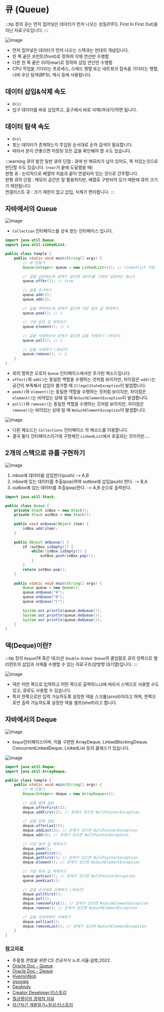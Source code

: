 # 큐 (Queue)

:::tip 정의
큐는 먼저 집어넣은 데이터가 먼저 나오는 성질(FIFO, First In First Out)을 지닌 자료구조입니다.
:::

![image](https://user-images.githubusercontent.com/50647845/172971180-371028a7-1cd7-43d4-9c51-4dec80aca9c5.png)

- 먼저 집어넣은 데이터가 먼저 나오는 스택과는 반대의 개념입니다.
- 한 쪽 끝은 프런트(front)로 정하여 삭제 연산만 수행함
- 다른 한 쪽 끝은 리어(rear)로 정하여 삽입 연산만 수행함
- CPU 작업을 기다리는 프로세스, 스레드 행렬 또는 네트워크 접속을 기다리는 행렬, 너비 우선 탐색(BFS), 캐시 등에 사용됩니다.

## 데이터 삽입&삭제 속도

- `O(1)`
- 입구 데이터를 바로 삽입하고, 출구에서 바로 삭제(꺼내기)하면 됩니다.

## 데이터 탐색 속도

- `O(n)`
- 찾는 데이터가 존재하는지 투입된 순서대로 순차 검색이 필요합니다.
- 따라서 운이 안좋으면 저장된 모든 값을 확인해야 할 수도 있습니다.

:::warning 큐의 발전
일반 큐의 단점 : 큐에 빈 메모리가 남아 있어도, 꽉 차있는것으로 판단할 수도 있습니다. (`rear`가 끝에 도달했을 때)  
원형 큐 : 논리적으로 배열의 처음과 끝이 연결되어 있는 것으로 간주합니다.  
원형 큐의 단점 : 메모리 공간은 잘 활용하지만, 배열로 구현되어 있기 때문에 큐의 크기가 제한됩니다.  
연결리스트 큐 : 크기 제한이 없고 삽입, 삭제가 편리합니다.
:::

## 자바에서의 Queue

![image](https://user-images.githubusercontent.com/50647845/172972086-cf66b406-e371-414d-b398-452b6c9516d6.png)

- `Collection` 인터페이스를 상속 받는 인터페이스 입니다.

```java
import java.util.Queue;
import java.util.LinkedList;

public class Sample {
    public static void main(String[] args) {
        // 큐 만들기
        Queue<Integer> queue = new LinkedList<>(); // linkedlist 이용
        
        // 값을 삽입하는데 문제가 없으면 데이터를 그대로 삽입하는 메소드
        queue.offer(1); // true
        
        // 값을 추가하기
        queue.add(2);
        queue.add(3);
        
        // 값을 찍먹하는데 문제가 없으면 가장 앞의 값 찍먹하기
        queue.peek(); // 1
        
        // 가장 앞의 값 찍먹하기
        queue.element(); // 1
        
        // 값을 삭제하는데 문제가 없으면 값을 삭제하기 (꺼내기)
        queue.poll(); // 1
        
        // 값을 삭제하기 (꺼내기)
        queue.remove(); // 2
    }
}
```

- 위의 항목은 오로지 `Queue` 인터페이스에서만 추가된 메소드입니다.
- `offer()`와 `add()`는 동일한 역할을 수행하는 것처럼 보이지만, 차이점은 `add()`는 공간이 부족해서 삽입이 불가할 때 `IllegalStateException`이 발샙합니다.
- `peek()`와 `element()`는 동일한 역할을 수행하는 것처럼 보이지만, 차이점은 `element()`는 비어있는 상태 일 때 `NoSuchElementException`이 발샙합니다.
- `poll()`와 `remove()`는 동일한 역할을 수행하는 것처럼 보이지만, 차이점은 `remove()`는 비어있는 상태 일 때 `NoSuchElementException`이 발샙합니다.

![image](https://user-images.githubusercontent.com/50647845/172973351-82140718-eb0f-471c-b929-ed7d7b6d114f.png)

- 다른 메소드는 `Collections` 인터페이스 의 메소드를 이용합니다.
- 결국 둘다 인터페이스이기에 구현체인 `LinkedList`에서 호출되는 것이지만....

## 2개의 스택으로 큐를 구현하기

![image](https://user-images.githubusercontent.com/50647845/172973857-18ca0859-8a07-4630-8f84-35e4d01cd6c7.png)

1. inbox에 데이터를 삽입한다(push) -> A,B
2. inbox에 있는 데이터를 추출(pop)하여 outbox에 삽입(push) 한다. -> B,A
3. outbox에 있는 데이터를 추출(pop)한다. -> A,B 순으로 출력된다.

```java
import java.util.Stack;

public class Queue {
	private Stack inBox = new Stack();
	private Stack outBox = new Stack();
	
	public void enQueue(Object item) {
		inBox.add(item);
	}
	
	public Object deQueue() {
		if (outBox.isEmpty()) {
			while(!inBox.isEmpty()) {
				outBox.push(inBox.pop());
			}
		}
		return outBox.pop();
	}
	
	public static void main(String[] args) {
		Queue queue = new Queue();
		queue.enQueue("A");
		queue.enQueue("B");
		queue.enQueue("C");
		
		System.out.println(queue.deQueue());
		System.out.println(queue.deQueue());
		System.out.println(queue.deQueue());
	}
}
```

## 덱(Deque)이란?

:::tip 정의
`Deque`(덱 혹은 데크)은 `Double-Ended Queue`의 줄임말로 큐의 양쪽으로 엘리먼트의 삽입과 삭제를 수행할 수 있는 자료구조(양방향 대기열)입니다.
:::

![image](https://user-images.githubusercontent.com/50647845/172974741-eda5f98d-8063-43c8-80fe-42696a8c3d14.png)

- 덱은 어떤 쪽으로 입력하고 어떤 쪽으로 출력하느냐에 따라서 스택으로 사용할 수도 있고, 큐로도 사용할 수 있습니다. 
- 특히 한쪽으로만 입력 가능하도록 설정한 덱을 스크롤(scroll)이라고 하며, 한쪽으로만 출력 가능하도록 설정한 덱을 셸프(shelf)라고 합니다.

## 자바에서의 Deque

![image](https://user-images.githubusercontent.com/50647845/172975629-9a336154-a5fc-485c-b3d2-8cc244392918.png)

- `Deque`인터페이스이며, 이를 구현한 ArrayDeque, LinkedBlockingDeque, ConcurrentLinkedDeque, LinkedList 등의 클래스가 있습니다.

![image](https://user-images.githubusercontent.com/50647845/172975265-e0cedc37-7526-4351-a2f0-62b5e87ece69.png)


```java
import java.util.Deque;
import java.util.ArrayDeque;

public class Sample {
    public static void main(String[] args) {
        // 덱 만들기
        Deque<Integer> deque = new ArrayDeque<>();
        
        // 값을 앞에 삽입
        deque.offerFirst(1);
        deque.addFirst(2); // 문제가 있으면 NullPointerException 
        
        // 값을 뒤에 삽입
        deque.offerLast(5);
        deque.addLast(3); // 문제가 있으면 NullPointerException 
        deque.add(4); // 문제가 있으면 NullPointerException 
        
        // 가장 앞의 값 찍먹하기
        deque.peek();
        deque.peekFirst();
        deque.getFirst(); // 문제가 있으면 NullPointerException
        deque.element(); // 문제가 있으면 NoSuchElementException
        
        // 가장 뒤의 값 찍먹하기
        queue.getLast(); // 문제가 있으면 NullPointerException
        queue.peekLast();
        
        // 값을 순서대로 삭제하기 (꺼내기)
        deque.pollFirst();
        deque.poll();
        deque.removeFirst(); // 문제가 있으면 NoSuchElementException
        deque.remove(); // 문제가 있으면 NoSuchElementException
        
        // 값을 마지막부터 삭제하기
        deque.pollLast();
        deque.removeLast(); // 문제가 있으면 NoSuchElementException
    }
}
```


### 참고자료
- 주홍철.*면접을 위한 CS 전공지식 노트*.서울:길벗,2022.
- [Oracle Doc - Queue](https://docs.oracle.com/en/java/javase/11/docs/api/java.base/java/util/Queue.html)
- [Oracle Doc - Deque](https://docs.oracle.com/en/java/javase/11/docs/api/java.base/java/util/Deque.html)
- [HyeminNoh](https://github.com/HyeminNoh/Tech-Stack)
- [gyoogle](https://github.com/gyoogle/tech-interview-for-developer)
- [DevAndy](https://youngjinmo.github.io/2021/05/java-queue/)
- [Creator Developer:티스토리](https://creatordev.tistory.com/83)
- [월급쟁이의 경제적 자유](https://soft.plusblog.co.kr/24)
- [차근차근 개발일기+일상:티스토리](https://crazykim2.tistory.com/581)
